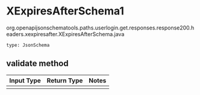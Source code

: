 # XExpiresAfterSchema1
org.openapijsonschematools.paths.userlogin.get.responses.response200.headers.xexpiresafter.XExpiresAfterSchema.java
```
type: JsonSchema
```

## validate method
Input Type | Return Type | Notes
------------ | ------------- | -------------
 |  |
